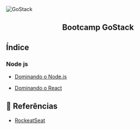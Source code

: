 <img alt="GoStack" src="https://storage.googleapis.com/golden-wind/bootcamp-gostack/header-desafios-new.png" />
<h2 align="center">
  Bootcamp GoStack
</h2>

## Índice

### Node js
- [Dominando o Node.js](https://github.com/kaellandrade/GoStack_Bootcamp/tree/main/Fase02_DominandoNodeJS)

- [Dominando o React](https://github.com/kaellandrade/GoStack_Bootcamp/tree/main/Fase02_DominandoNodeJS)



## :memo: Referências
- [RockeatSeat](https://www.rocketseat.com.br/)